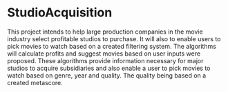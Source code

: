 # StudioAcquisition

This project intends to help large production companies in the movie industry select profitable studios to purchase. It will also to enable users to pick movies to watch based on a created filtering system. The algorithms will calculate profits and  suggest movies based on user inputs were proposed.  These algorithms provide information necessary for major studios to acquire subsidiaries and also enable a user to pick movies to watch based on genre, year and quality. The quality being based on a created metascore.
